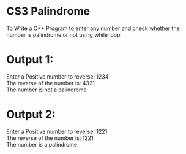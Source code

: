 # CS3 Palindrome

To Write a C++ Program to enter any number and check whether the number is palindrome or not using while loop

<h1>Output 1:</h1>
Enter a Positive number to reverse: 1234 <br>
The reverse of the number is: 4321 <br>
The number is not a palindrome <br>

<h1>Output 2:</h1>
Enter a Positive number to reverse: 1221 <br>
The reverse of the number is: 1221 <br>
The number is a palindrome <br>
